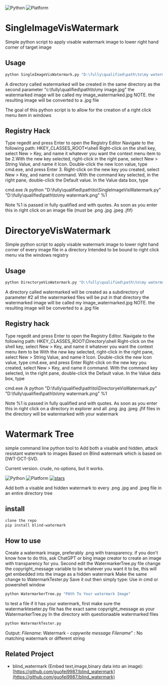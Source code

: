 ![Python](https://img.shields.io/badge/python->=3.5-green.svg)
![Platform](https://img.shields.io/badge/platform-windows)

# SingleImageVisWatermark
Simple python script to apply visable watermark image to lower right hand corner of target image

## Usage
```bash
python SingleImageVisWatermark.py "D:\fully\qualified\path\to\my watermark.png" "c:\fully\qualified\path\to\my image.jpg"

```
A directory called watermarked will be created in the same directory as the second parameter "c:\fully\qualified\path\to\my image.jpg"
the watermarked image will be called my image_watermarked.jpg
NOTE. the resulting image will be converted to a .jpg file

The goal of this python script is to allow for the creation of a right click menu item in windows 

## Registry Hack

Type regedit and press Enter to open the Registry Editor
Navigate to the following path: HKEY_CLASSES_ROOT\*\shell
Right-click on the shell key, select New > Key, and name it whatever you want the context menu item to be
2.With the new key selected, right-click in the right pane, select New > String Value, and name it Icon. Double-click the new Icon value, type cmd.exe, and press Enter
3. Right-click on the new key you created, select New > Key, and name it command.
With the command key selected, in the right pane, double-click the Default value. In the Value data box, type 

cmd.exe /k python "D:\fully\qualified\path\to\SingleImageVisWatermark.py" "D:\fully\qualified\path\to\my watermark.png" %1

Note %1 is passed in fully qualified and with quotes. 
As soon as you enter this in right click on an image file (must be .png .jpg .jpeg .jfif)

# DirectoryeVisWatermark

Simple python script to apply visable watermark image to lower right hand corner of every image file in a directory
Intended to be bound to right click menu via the windows registry

## Usage
```bash
python DirectoryeVisWatermark.py "D:\fully\qualified\path\to\my watermark.png" "c:\fully\qualified\path"

```
A directory called watermarked will be created as a subdirectory of parameter #2 all the watermarked files will be put in that directory
the watermarked image will be called my image_watermarked.jpg
NOTE. the resulting image will be converted to a .jpg file

## Registry hack
Type regedit and press Enter to open the Registry Editor.
Navigate to the following path: HKEY_CLASSES_ROOT\Directory\shell
Right-click on the shell key, select New > Key, and name it whatever you want the context menu item to be
With the new key selected, right-click in the right pane, select New > String Value, and name it Icon. Double-click the new Icon value, type cmd.exe, and press Enter
Right-click on the new key you created, select New > Key, and name it command.
With the command key selected, in the right pane, double-click the Default value. In the Value data box, type 

cmd.exe /k python "D:\fully\qualified\path\to\DirectoryeVisWatermark.py" "D:\fully\qualified\path\to\my watermark.png" %1

Note %1 is passed in fully qualified and with quotes. 
As soon as you enter this in right click on a directory in explorer and all .png .jpg .jpeg .jfif files in the directory will be watermarked with your watermark

# Watermark Tree

simple command line python tool to 
Add both a visable and hidden, attack resistant watermark to images
Based on Blind watermark which is based on DWT-DCT-SVD.

Current version. crude, no options, but it works.

![Python](https://img.shields.io/badge/python->=3.5-green.svg)
![Platform](https://img.shields.io/badge/platform-windows%20|%20linux%20|%20macos-green.svg)
[![stars](https://img.shields.io/github/stars/guofei9987/blind_watermark.svg?style=social)](https://github.com/guofei9987/blind_watermark/)

Add both a visable and hidden watermark to every .png .jpg and .jpeg file in an entire directory tree

## install
```bash
clone the repo
pip install blind-watermark

```


## How to use
Create a watermark image, preferably .png with transparency. if you don't know how to do this, ask ChatGPT or bing image creator to create an image with transparency for you. 
Second edit the WatermarkerTree.py file change the copyright_message variable to be whatever you want it to be, this will get embedded into the image as a hidden watermark
Make the same change to WatermarkTester.py
Save it out then simply type:
Use in cmd or powershell window


```cmd
python WatermarkerTree.py "PAth To Your watermark Image"
```

to test a file if it has your watermark, 
first make sure the watermarkteseter.py file has the exact same copyright_message as your WatermarkerTree.py
In the directory with questionaable watermarked files
```cmd
python WatermarkTester.py
```
Output:
_Filename_: Watermark - _copywrite message_
_Filename_" : No matching watermark or different string





## Related Project
- blind_watermark (Embed text,image,binary data into an image): [https://github.com/guofei9987/blind_watermark](https://github.com/guofei9987/blind_watermark)  
